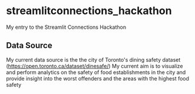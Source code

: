 # streamlitconnections_hackathon
My entry to the Streamlit Connections Hackathon


## Data Source
My current data source is the the city of Toronto's dining safety dataset (https://open.toronto.ca/dataset/dinesafe/)
My current aim is to visualize and perform analytics on the safety of food establishments in the city 
and provide insight into the worst offenders and the areas with the highest food safety
